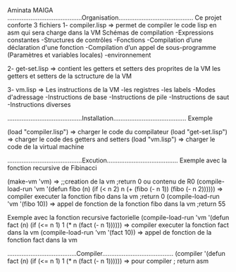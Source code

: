  Aminata MAIGA
..........................................Organisation..........................................
Ce projet conforte 3 fichiers 
 1- compiler.lisp => permet de compiler le code lisp en asm qui sera charge dans la VM
    Schémas de compilation
      -Expressions constantes
      -Structures de contrôles
      -Fonctions
      -Compilation d’une déclaration d'une fonction
      -Compilation d’un appel de sous-programme (Paramètres et variables locales)
      -environnement

 2- get-set.lisp => contient les getters et setters des proprites de la VM
    les getters et setters de la sctructure de la VM

 3- vm.lisp => Les instructions de la VM
   -les registres
   -les labels
   -Modes d'adressage
   -Instructions de base
   -Instructions de pile
   -Instructions de saut
   -Instructions diverses

..........................................Installation.........................................
Exemple

(load "compiler.lisp") => charger le code du compilateur
(load "get-set.lisp")  => charger le code des getters and setters
(load "vm.lisp")       => charger le code de la virtual machine

..........................................Excution........................................
Exemple avec la fonction recursive de Fibinacci

(make-vm 'vm) => ;;creation de la vm ;return 0 ou contenu de R0
(compile-load-run 'vm '(defun fibo (n) (if (< n 2) n (+ (fibo (- n 1)) (fibo (- n 2)))))) => compiler executer la fonction fibo dans la vm ;return 0
(compile-load-run 'vm '(fibo 10)) => appel de fonction de la fonction fibo dans la vm ;return 55

Exemple avec la fonction recursive factorielle
(compile-load-run 'vm '(defun fact (n) (if (<= n 1) 1 (* n (fact (- n 1)))))) => compiler executer la fonction fact dans la vm
(compile-load-run 'vm '(fact 10)) => appel de fonction de la fonction fact dans la vm


.......................................Compiler........................................
(compiler '(defun fact (n) (if (<= n 1) 1 (* n (fact (- n 1)))))) => pour compiler ; return asm
